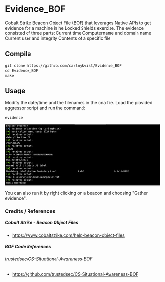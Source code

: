 # Evidence_BOF

Cobalt Strike Beacon Object File (BOF) that leverages Native APIs to get evidence for a machine in he Locked Shields exercise. The evidence consisted of three parts: 
Current time
Computername and domain name
Current user and integrity
Contents of a specific file

## Compile

```
git clone https://github.com/carlnykvist/Evidence_BOF
cd Evidence_BOF
make
```

## Usage

Modify the date/time and the filenames in the cna file. Load the provided aggressor script and run the command:

```
evidence
```

![](/images/runningBof.png)

You can also run it by right clicking on a beacon and choosing "Gather evidence".

### Credits / References
##### Cobalt Strike - Beacon Object Files
+ https://www.cobaltstrike.com/help-beacon-object-files
##### BOF Code References
###### trustedsec/CS-Situational-Awareness-BOF
+ https://github.com/trustedsec/CS-Situational-Awareness-BOF
